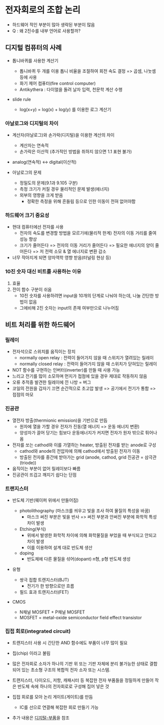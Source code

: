 # 전자회로의 조합 논리

- 하드웨어 적인 부분이 많아 생략된 부분이 많음
- Q : 왜 2진수를 내부 언어로 사용할까?

## 디지털 컴퓨터의 사례

- 톱니바퀴를 사용한 계산기
  - 톱니바퀴 두 개를 이용 톱니 비율을 조절하여 회전 속도 결정 => 곱셈, 나눗셈 등에 사용
  - 화기 제어 컴퓨터(fire control computer)
  - Antikythera : 다이얼을 돌려 날자 입력, 천문학 계산 수행

- slide rule
  - log(x+y) = log(x) + log(y) 를 이용한 로그 계산기



### 아날로그와 디지털의 차이

- 계산자(아날로그)와 손가락(디지털)을 이용한 계산의 차이
  - 계산자는 연속적
  - 손가락은 이산적 (추가적인 방법을 취하지 않으면 1.1 표현 불가)
- analog(연속적) <-> digital(이산적)

- 아날로그의 문제
  - 정밀도의 문제(9.1과 9.105 구분)
  - 측정 크기가 커질 경우 물리적인 문제 발생(에너지)
  - 외부의 영향을 크게 받음
    - 정확한 측정을 위해 흔들림 등으로 인한 이동이 전혀 없어야함



### 하드웨어 크기 중요성

- 현대 컴퓨터에선 전자를 사용
  - 전자의 속도를 변경할 방법을 모르기에(물리적 한계) 전자의 이동 거리를 줄여 성능 향상
  - 크기가 줄어든다 => 전자의 이동 거리가 줄어든다 => 필요한 에너지의 양이 줄어든다 => 저 전력 소모 & 열 에너지로 변환 감소
- 너무 작아지게 되면 양자역학 영향 받음(터널링 현상 등)



### 10진 숫자 대신 비트를 사용하는 이유

1. 효율
2. 전이 함수 구분이 쉬움
   - 10진 숫자를 사용하려면 input을 10개의 단계로 나눠야 하는데, 나눌 간단한 방법이 없음
   - 그에비해 2진 숫자는 input의 존재 여부만으로 나누어짐



## 비트 처리를 위한 하드웨어

### 릴레이

- 전자석으로 스위치를 움직이는 장치
  - normally open relay : 전력이 들어가지 않을 때 스위치가 열려있는 릴레이
  - normally closed relay : 전력이 들어가지 않을 때 스위치가 닫혀있는 릴레이
- NOT 함수를 구현하는 인버터(inverter)를 만들 때 사용 가능
- 느리고 전기를 많이 소모하며 먼지가 접점에 있을 경우 제대로 작동하지 않음
- 오류 추적중 발견한 릴레이에 낀 나방 = 버그
- 코일의 전원을 갑자기 끄면 순간적으로 초고압 발생 => 공기에서 전기가 통함 => 접점의 마모



### 진공관

- 열전자 방출(thermionic emission)을 기반으로 만듬
  - 원자에 열을 가할 경우 전자가 진동(열 에너지 => 운동 에너지 변환)
  - 양성자가 끌어 당기는 힘보다 운동에너지가 커지면 전자가 원자 밖으로 튀어나옴
- 전자를 쏘는 cathod와 이를 가열하는 heater, 방출된  전자를 받는 anode로 구성
  - cathod와 anode의 전압차에 의해 cathod에서 방출된 전자가 이동
  - 방출된 전자를 중간에 받아가는 grid (anode, cathod, grid 진공관 = 삼극관(triode))
- 움직이는 부분이 없어 릴레이보다 빠름
- 진공관이 뜨겁고 깨지기 쉽다는 단점



### 트랜지스터

- 반도체 기반(웨이퍼 위에서 만들어짐)
  - photolithography (마스크를 씌우고 빛을 조사 하여 물질의 특성을 바꿈)
    - 마스크 써진 부분은 빛을 반사 => 써진 부분과 안써진 부분에 화학적 특성 차이 발생
  - Etching(부식)
    - 위에서 발생한 화학적 차이에 의해 화학물질을 부었을 때 부식되고 안되고 차이 발생
    - 이를 이용하여 설계 대로 반도체 생산
  - doping
    - 반도체에 다른 물질을 섞어(dopant) n형, p형 반도체 생성
- 유형
  - 쌍극 접합 트랜지스터(BJT)
    - 전기가 한 방향으로만 흐름
  - 필드 효과 트랜지스터(FET)

- CMOS
  - N채널 MOSFET + P채널 MOSFET
  - MOSFET = metal-oxide semiconductor field effect transistor



### 집접 회로(integrated circuit)

- 트랜지스터 사용 시 간단한 AND 함수에도 부품이 너무 많이 필요
- 칩(chip) 이라고 불림
- 많은 전자회로 소자가 하나의 기판 위 또는 기판 자체에 분리 불가능한 상태로 결합되어 있는 초소형 구조의 복합적 전자 소자 또는 시스템. 
- 트랜지스터, 다이오드, 저항, 캐패시터 등 복잡한 전자 부품들을 정밀하게 만들어 작은 반도체 속에 하나의 전자회로로 구성해 집어 넣은 것
- 집접 회로를 모아 논리 게이트(게이트)를 만듬
  - IC를 선으로 연결해 복잡한 회로 만들기 가능

- 추가 내용은 [디지털-부품][1]을 참조

[1]: .\컴퓨터시스템구조\2장-디지털-부품.md
